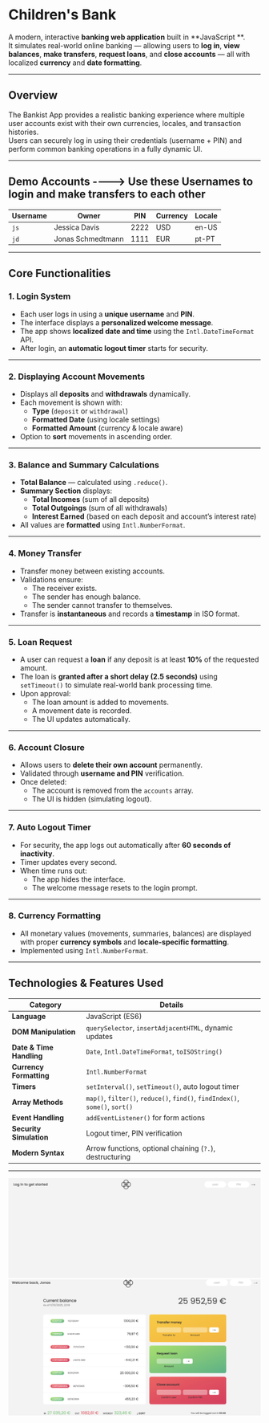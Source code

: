 # Children's Bank

A modern, interactive **banking web application** built in **JavaScript **.  
It simulates real-world online banking — allowing users to **log in**, **view balances**, **make transfers**, **request loans**, and **close accounts** — all with localized **currency** and **date formatting**.

---

## Overview

The Bankist App provides a realistic banking experience where multiple user accounts exist with their own currencies, locales, and transaction histories.  
Users can securely log in using their credentials (username + PIN) and perform common banking operations in a fully dynamic UI.

---

## Demo Accounts ----> Use these Usernames to login and make transfers to each other

| Username | Owner             | PIN  | Currency | Locale |
| -------- | ----------------- | ---- | -------- | ------ |
| `js`     | Jessica Davis     | 2222 | USD      | en-US  |
| `jd`     | Jonas Schmedtmann | 1111 | EUR      | pt-PT  |

---

## Core Functionalities

### 1. Login System

- Each user logs in using a **unique username** and **PIN**.
- The interface displays a **personalized welcome message**.
- The app shows **localized date and time** using the `Intl.DateTimeFormat` API.
- After login, an **automatic logout timer** starts for security.

---

### 2. Displaying Account Movements

- Displays all **deposits** and **withdrawals** dynamically.
- Each movement is shown with:
  - **Type** (`deposit` or `withdrawal`)
  - **Formatted Date** (using locale settings)
  - **Formatted Amount** (currency & locale aware)
- Option to **sort** movements in ascending order.

---

### 3. Balance and Summary Calculations

- **Total Balance** — calculated using `.reduce()`.
- **Summary Section** displays:
  - **Total Incomes** (sum of all deposits)
  - **Total Outgoings** (sum of all withdrawals)
  - **Interest Earned** (based on each deposit and account’s interest rate)
- All values are **formatted** using `Intl.NumberFormat`.

---

### 4. Money Transfer

- Transfer money between existing accounts.
- Validations ensure:
  - The receiver exists.
  - The sender has enough balance.
  - The sender cannot transfer to themselves.
- Transfer is **instantaneous** and records a **timestamp** in ISO format.

---

### 5. Loan Request

- A user can request a **loan** if any deposit is at least **10%** of the requested amount.
- The loan is **granted after a short delay (2.5 seconds)** using `setTimeout()` to simulate real-world bank processing time.
- Upon approval:
  - The loan amount is added to movements.
  - A movement date is recorded.
  - The UI updates automatically.

---

### 6. Account Closure

- Allows users to **delete their own account** permanently.
- Validated through **username and PIN** verification.
- Once deleted:
  - The account is removed from the `accounts` array.
  - The UI is hidden (simulating logout).

---

### 7. Auto Logout Timer

- For security, the app logs out automatically after **60 seconds of inactivity**.
- Timer updates every second.
- When time runs out:
  - The app hides the interface.
  - The welcome message resets to the login prompt.

---

### 8. Currency Formatting

- All monetary values (movements, summaries, balances) are displayed with proper **currency symbols** and **locale-specific formatting**.
- Implemented using `Intl.NumberFormat`.

---

## Technologies & Features Used

| Category                 | Details                                                                      |
| ------------------------ | ---------------------------------------------------------------------------- |
| **Language**             | JavaScript (ES6)                                                             |
| **DOM Manipulation**     | `querySelector`, `insertAdjacentHTML`, dynamic updates                       |
| **Date & Time Handling** | `Date`, `Intl.DateTimeFormat`, `toISOString()`                               |
| **Currency Formatting**  | `Intl.NumberFormat`                                                          |
| **Timers**               | `setInterval()`, `setTimeout()`, auto logout timer                           |
| **Array Methods**        | `map()`, `filter()`, `reduce()`, `find()`, `findIndex()`, `some()`, `sort()` |
| **Event Handling**       | `addEventListener()` for form actions                                        |
| **Security Simulation**  | Logout timer, PIN verification                                               |
| **Modern Syntax**        | Arrow functions, optional chaining (`?.`), destructuring                     |

---

![pic2](pic2.png)
![pic1](pic1.png)
